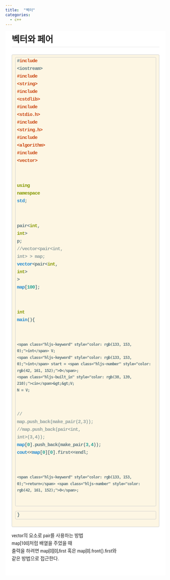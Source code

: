 ```yaml
---
title:  "벡터"
categories: 
  - c++
---
```


<div style="font-family: 'Lucida Grande', 'Segoe UI', 'Apple SD Gothic Neo', 'Malgun Gothic', 'Lucida Sans Unicode', Helvetica, Arial, sans-serif; font-size: 0.9em; overflow-x: hidden; overflow-y: auto; margin: 0px !important; padding: 5px 20px 26px !important; background-color: rgb(255, 255, 255);font-family: 'Hiragino Sans GB', 'Microsoft YaHei', STHeiti, SimSun, 'Lucida Grande', 'Lucida Sans Unicode', 'Lucida Sans', 'Segoe UI', AppleSDGothicNeo-Medium, 'Malgun Gothic', Verdana, Tahoma, sans-serif; padding: 20px;padding: 20px; color: rgb(34, 34, 34); font-size: 15px; font-family: 'Roboto Condensed', Tauri, 'Hiragino Sans GB', 'Microsoft YaHei', STHeiti, SimSun, 'Lucida Grande', 'Lucida Sans Unicode', 'Lucida Sans', 'Segoe UI', AppleSDGothicNeo-Medium, 'Malgun Gothic', Verdana, Tahoma, sans-serif; line-height: 1.6; -webkit-font-smoothing: antialiased; background: rgb(255, 255, 255);"><h2 id="벡터와-페어" style="clear: both;font-size: 1.8em; font-weight: bold; margin: 1.275em 0px 0.85em;margin-top: 0px;border-bottom-width: 1px; border-bottom-style: solid; border-bottom-color: rgb(230, 230, 230);"><a name="벡터와-페어" href="#벡터와-페어" style="text-decoration: none; vertical-align: baseline;color: rgb(50, 105, 160);"></a>벡터와 페어</h2><pre style="border-top-left-radius: 3px; border-top-right-radius: 3px; border-bottom-right-radius: 3px; border-bottom-left-radius: 3px; word-wrap: break-word; border: 1px solid rgb(204, 204, 204); overflow: auto; padding: 0.5em;display: block; overflow-x: auto; padding: 0.5em; color: rgb(101, 123, 131); background: rgb(253, 246, 227);"><code class="cpp" data-origin="<pre><code class=&quot;cpp&quot;>#include &amp;lt;iostream&amp;gt;
#include &amp;lt;string&amp;gt;
#include &amp;lt;cstdlib&amp;gt;
#include &amp;lt;stdio.h&amp;gt;
#include &amp;lt;string.h&amp;gt;
#include &amp;lt;algorithm&amp;gt;
#include &amp;lt;vector&amp;gt;

using namespace std;


pair&amp;lt;int, int&amp;gt; p;
//vector&amp;lt;pair&amp;lt;int, int&amp;gt; &amp;gt; map;
vector&amp;lt;pair&amp;lt;int, int&amp;gt; &amp;gt; map[100];


int main(){

    int V;
    int start = 0;
    cin&amp;gt;&amp;gt;V;
    N = V;

   // map.push_back(make_pair(2,3));
    //map.push_back(pair&amp;lt;int, int&amp;gt;(3,4));
    map[0].push_back(make_pair(3,4));
    cout&amp;lt;&amp;lt;map[0][0].first&amp;lt;&amp;lt;endl;

    return 0;
}
</code></pre>" style="border: 0px; display: block;font-family: Consolas, Inconsolata, Courier, monospace; font-weight: bold; white-space: pre; margin: 0px;border-top-left-radius: 3px; border-top-right-radius: 3px; border-bottom-right-radius: 3px; border-bottom-left-radius: 3px; word-wrap: break-word; border: 1px solid rgb(204, 204, 204); padding: 0px 5px; margin: 0px 2px;font-size: 1em; letter-spacing: -1px; font-weight: bold;"><span class="hljs-preprocessor" style="color: rgb(203, 75, 22);">#<span class="hljs-keyword" style="color: rgb(133, 153, 0);color: rgb(203, 75, 22);">include</span> &lt;iostream&gt;</span>
<span class="hljs-preprocessor" style="color: rgb(203, 75, 22);">#<span class="hljs-keyword" style="color: rgb(133, 153, 0);color: rgb(203, 75, 22);">include</span> &lt;string&gt;</span>
<span class="hljs-preprocessor" style="color: rgb(203, 75, 22);">#<span class="hljs-keyword" style="color: rgb(133, 153, 0);color: rgb(203, 75, 22);">include</span> &lt;cstdlib&gt;</span>
<span class="hljs-preprocessor" style="color: rgb(203, 75, 22);">#<span class="hljs-keyword" style="color: rgb(133, 153, 0);color: rgb(203, 75, 22);">include</span> &lt;stdio.h&gt;</span>
<span class="hljs-preprocessor" style="color: rgb(203, 75, 22);">#<span class="hljs-keyword" style="color: rgb(133, 153, 0);color: rgb(203, 75, 22);">include</span> &lt;string.h&gt;</span>
<span class="hljs-preprocessor" style="color: rgb(203, 75, 22);">#<span class="hljs-keyword" style="color: rgb(133, 153, 0);color: rgb(203, 75, 22);">include</span> &lt;algorithm&gt;</span>
<span class="hljs-preprocessor" style="color: rgb(203, 75, 22);">#<span class="hljs-keyword" style="color: rgb(133, 153, 0);color: rgb(203, 75, 22);">include</span> &lt;vector&gt;</span>

<span class="hljs-keyword" style="color: rgb(133, 153, 0);">using</span> <span class="hljs-keyword" style="color: rgb(133, 153, 0);">namespace</span> <span class="hljs-built_in" style="color: rgb(38, 139, 210);">std</span>;


pair&lt;<span class="hljs-keyword" style="color: rgb(133, 153, 0);">int</span>, <span class="hljs-keyword" style="color: rgb(133, 153, 0);">int</span>&gt; p;
<span class="hljs-comment" style="color: rgb(147, 161, 161);">//vector&lt;pair&lt;int, int&gt; &gt; map;</span>
<span class="hljs-built_in" style="color: rgb(38, 139, 210);">vector</span>&lt;pair&lt;<span class="hljs-keyword" style="color: rgb(133, 153, 0);">int</span>, <span class="hljs-keyword" style="color: rgb(133, 153, 0);">int</span>&gt; &gt; <span class="hljs-built_in" style="color: rgb(38, 139, 210);">map</span>[<span class="hljs-number" style="color: rgb(42, 161, 152);">100</span>];


<span class="hljs-function"><span class="hljs-keyword" style="color: rgb(133, 153, 0);">int</span> <span class="hljs-title" style="color: rgb(38, 139, 210);">main</span><span class="hljs-params">()</span></span>{

    <span class="hljs-keyword" style="color: rgb(133, 153, 0);">int</span> V;
    <span class="hljs-keyword" style="color: rgb(133, 153, 0);">int</span> start = <span class="hljs-number" style="color: rgb(42, 161, 152);">0</span>;
    <span class="hljs-built_in" style="color: rgb(38, 139, 210);">cin</span>&gt;&gt;V;
    N = V;

   <span class="hljs-comment" style="color: rgb(147, 161, 161);">// map.push_back(make_pair(2,3));</span>
    <span class="hljs-comment" style="color: rgb(147, 161, 161);">//map.push_back(pair&lt;int, int&gt;(3,4));</span>
    <span class="hljs-built_in" style="color: rgb(38, 139, 210);">map</span>[<span class="hljs-number" style="color: rgb(42, 161, 152);">0</span>].push_back(make_pair(<span class="hljs-number" style="color: rgb(42, 161, 152);">3</span>,<span class="hljs-number" style="color: rgb(42, 161, 152);">4</span>));
    <span class="hljs-built_in" style="color: rgb(38, 139, 210);">cout</span>&lt;&lt;<span class="hljs-built_in" style="color: rgb(38, 139, 210);">map</span>[<span class="hljs-number" style="color: rgb(42, 161, 152);">0</span>][<span class="hljs-number" style="color: rgb(42, 161, 152);">0</span>].first&lt;&lt;endl;

    <span class="hljs-keyword" style="color: rgb(133, 153, 0);">return</span> <span class="hljs-number" style="color: rgb(42, 161, 152);">0</span>;
}
</code></pre><p style="margin: 1em 0px; word-wrap: break-word;">vector의 요소로 pair를 사용하는 방법<br style="clear: both;">map[100]처럼 배열을 주었을 때<br style="clear: both;">출력을 하려면 map[0][0],first 혹은 map[0].front().first와<br style="clear: both;">같은 방법으로 접근한다.</p></div>

